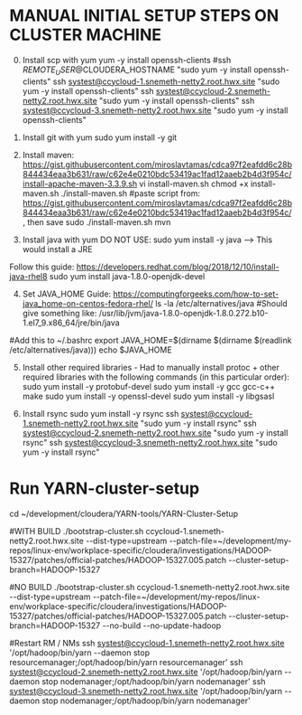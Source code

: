 # MANUAL INITIAL SETUP STEPS ON CLUSTER MACHINE
0. Install scp with yum
yum -y install openssh-clients
#ssh ${REMOTE_USER}@$CLOUDERA_HOSTNAME "sudo yum -y install openssh-clients"
ssh systest@ccycloud-1.snemeth-netty2.root.hwx.site "sudo yum -y install openssh-clients"
ssh systest@ccycloud-2.snemeth-netty2.root.hwx.site "sudo yum -y install openssh-clients"
ssh systest@ccycloud-3.snemeth-netty2.root.hwx.site "sudo yum -y install openssh-clients"


1. Install git with yum
sudo yum install -y git

2. Install maven: https://gist.githubusercontent.com/miroslavtamas/cdca97f2eafdd6c28b844434eaa3b631/raw/c62e4e0210bdc53419ac1fad12aaeb2b4d3f954c/install-apache-maven-3.3.9.sh
vi install-maven.sh
chmod +x install-maven.sh 
./install-maven.sh 
#paste script from: https://gist.githubusercontent.com/miroslavtamas/cdca97f2eafdd6c28b844434eaa3b631/raw/c62e4e0210bdc53419ac1fad12aaeb2b4d3f954c/, then save
sudo ./install-maven.sh 
mvn


3. Install java with yum
DO NOT USE: sudo yum install -y java --> This would install a JRE

Follow this guide: https://developers.redhat.com/blog/2018/12/10/install-java-rhel8
sudo yum install java-1.8.0-openjdk-devel

4. Set JAVA_HOME
Guide: https://computingforgeeks.com/how-to-set-java_home-on-centos-fedora-rhel/
ls -la /etc/alternatives/java
#Should give something like: /usr/lib/jvm/java-1.8.0-openjdk-1.8.0.272.b10-1.el7_9.x86_64/jre/bin/java

#Add this to ~/.bashrc
export JAVA_HOME=$(dirname $(dirname $(readlink /etc/alternatives/java)))
echo $JAVA_HOME

5. Install other required libraries - Had to manually install protoc + other required libraries with the following commands (in this particular order):
sudo yum install -y protobuf-devel
sudo yum install -y gcc gcc-c++ make
sudo yum install -y openssl-devel
sudo yum install -y libgsasl

6. Install rsync
sudo yum install -y rsync
ssh systest@ccycloud-1.snemeth-netty2.root.hwx.site "sudo yum -y install rsync"
ssh systest@ccycloud-2.snemeth-netty2.root.hwx.site "sudo yum -y install rsync"
ssh systest@ccycloud-3.snemeth-netty2.root.hwx.site "sudo yum -y install rsync"



# Run YARN-cluster-setup
cd ~/development/cloudera/YARN-tools/YARN-Cluster-Setup

#WITH BUILD
./bootstrap-cluster.sh ccycloud-1.snemeth-netty2.root.hwx.site --dist-type=upstream --patch-file=~/development/my-repos/linux-env/workplace-specific/cloudera/investigations/HADOOP-15327/patches/official-patches/HADOOP-15327.005.patch --cluster-setup-branch=HADOOP-15327


#NO BUILD
./bootstrap-cluster.sh ccycloud-1.snemeth-netty2.root.hwx.site --dist-type=upstream --patch-file=~/development/my-repos/linux-env/workplace-specific/cloudera/investigations/HADOOP-15327/patches/official-patches/HADOOP-15327.005.patch --cluster-setup-branch=HADOOP-15327 --no-build --no-update-hadoop


#Restart RM / NMs
ssh systest@ccycloud-1.snemeth-netty2.root.hwx.site '/opt/hadoop/bin/yarn --daemon stop resourcemanager;/opt/hadoop/bin/yarn resourcemanager'
ssh systest@ccycloud-2.snemeth-netty2.root.hwx.site '/opt/hadoop/bin/yarn --daemon stop nodemanager;/opt/hadoop/bin/yarn nodemanager'
ssh systest@ccycloud-3.snemeth-netty2.root.hwx.site '/opt/hadoop/bin/yarn --daemon stop nodemanager;/opt/hadoop/bin/yarn nodemanager'